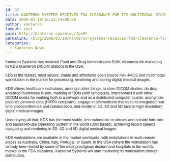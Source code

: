 ```yaml
---
id: 87
title: KANTERON SYSTEMS RECEIVES FDA CLEARANCE FOR ITS MULTIMODAL DICOM WORKSTATION KDS
date: 2008-03-19T16:22:24+00:00
author: kanteron
layout: post
guid: http://kanteron.com/blog/?p=87
permalink: /blog/2008/03/19/kanteron-systems-receives-fda-clearance-for-its-multimodal-dicom-workstation-kds/
categories:
  - Kanteron News
---
```

<p style="font: normal normal normal 12px/normal Helvetica;margin: 0px">
  Kanteron Systems has received Food and Drug Administration 510K clearance for marketing its KDS (Kanteron DICOM Station) in the USA.
</p>

<p style="font: normal normal normal 12px/normal Helvetica;margin: 0px">
  &nbsp;
</p>

<p style="font: normal normal normal 12px/normal Helvetica;margin: 0px">
  KDS is the fastest, most secure, stable and affordable open source mini-PACS and multimodal workstation in the market for processing, rendering and storing digital medical images.
</p>

<p style="font: normal normal normal 12px/normal Helvetica;margin: 0px">
  &nbsp;
</p>

<p style="font: normal normal normal 12px/normal Helvetica;margin: 0px">
  KDS allows healthcare institutions, amongst other things, to store DICOM studies, do drag-and-drop multimodal fusion, marking of ROIs (with templates), interconnect it with other DICOM nodes for working both in a network and as a distributed computer cluster, anonymize patient&#8217;s personal data (HIPPA compliant), engage in telemedicine thanks to its integrated real-time videoconference and collaboration, and render in 3D, 4D and 5D (and in high resolution) digital medical images.
</p>

<p style="font: normal normal normal 12px/normal Helvetica;margin: 0px">
  &nbsp;
</p>

<p style="font: normal normal normal 12px/normal Helvetica;margin: 0px">
  Underlaying all that, KDS has the most stable, less vulnerable to viruses and outside intrusion, and easiest-to-use Operating System in the world (Unix based), achieving record speeds navigating and rendering in 3D, 4D and 5D digital medical images.
</p>

<p style="font: normal normal normal 12px/normal Helvetica;margin: 0px">
  &nbsp;
</p>

<p style="font: normal normal normal 12px/normal Helvetica;margin: 0px">
  KDS workstations are available in the market worldwide, with installations in such remote places as Australia, China, Italy, Portugal, or Spain. In the USA (where the workstation has already been tested by some of the most prestigious doctors and hospitals in the world), thanks to the FDA clearance, Kanteron Systems will start marketing its workstation through distributors.
</p>